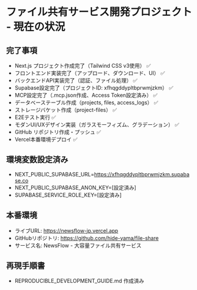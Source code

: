 # ファイル共有サービス開発プロジェクト - 現在の状況

  ## 完了事項
  - Next.js プロジェクト作成完了（Tailwind CSS v3使用） ✅
  - フロントエンド実装完了（アップロード、ダウンロード、UI） ✅
  - バックエンドAPI実装完了（認証、ファイル処理） ✅
  - Supabase設定完了（プロジェクトID: xfhqgddypltbprwmjzkm） ✅
  - MCP設定完了（.mcp.json作成、Access Token設定済み） ✅
  - データベーステーブル作成（projects, files, access_logs） ✅
  - ストレージバケット作成（project-files） ✅
  - E2Eテスト実行 ✅
  - モダンUI/UXデザイン実装（ガラスモーフィズム、グラデーション） ✅
  - GitHub リポジトリ作成・プッシュ ✅
  - Vercel本番環境デプロイ ✅

  ## 環境変数設定済み
  - NEXT_PUBLIC_SUPABASE_URL=https://xfhqgddypltbprwmjzkm.supabase.co
  - NEXT_PUBLIC_SUPABASE_ANON_KEY=[設定済み]
  - SUPABASE_SERVICE_ROLE_KEY=[設定済み]

  ## 本番環境
  - ライブURL: https://newsflow-jp.vercel.app
  - GitHubリポジトリ: https://github.com/hide-yama/file-share
  - サービス名: NewsFlow - 大容量ファイル共有サービス

  ## 再現手順書
  - REPRODUCIBLE_DEVELOPMENT_GUIDE.md 作成済み